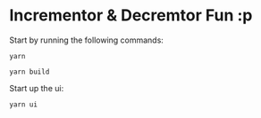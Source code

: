 # Incrementor & Decremtor Fun :p
Start by running the following commands:

```
yarn 
```
```
yarn build
```
Start up the ui:
```
yarn ui
```

